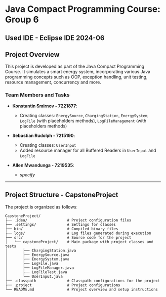 # Java Compact Programming Course: Group 6
## Used IDE - Eclipse IDE 2024-06

## Project Overview

This project is developed as part of the Java Compact Programming Course. It simulates a smart energy system, incorporating various Java programming concepts such as OOP, exception handling, unit testing, resource management, concurrency and more.

### Team Members and Tasks

- **Konstantin Smirnov - 7221877**:
  - Creating classes: `EnergySource`, `ChargingStation`, `EnergySystem`, `LogFile` (with placeholders methods), `LogFileManagement` (with placeholders methods)

- **Sebastian Rudolph - 7215190**:
  - Creating classes: `UserInput`
  - Added resource manager for all Buffered Readers in `UserInput` and `LogFile`
    
- **Allen Mwandunga - 7219535**:
  - *specify*
---

## Project Structure - CapstoneProject

The project is organized as follows:

```
CapstoneProject/
├── .idea/                  # Project configuration files
├── .settings/              # Settings for classes
├── bin/                    # Compiled binary files
├── logs/                   # Log files generated during execution
├── src/                    # Source code for the project
│   └── capstoneProject/    # Main package with project classes and tests
│       ├── ChargingStation.java
│       ├── EnergySource.java
│       ├── EnergySystem.java
│       ├── LogFile.java
│       ├── LogFileManager.java
│       ├── LogFileTest.java
│       └── UserInput.java
├── .classpath              # Classpath configurations for the project
├── .project                # Project configurations
└── README.md               # Project overview and setup instructions
```


